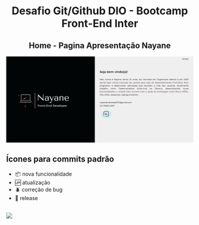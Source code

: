 <h1 align="center">Desafio Git/Github DIO - Bootcamp Front-End Inter</h1>

<h2 align="center">Home - Pagina Apresentação Nayane</h2>
<p align="center"><img src="./assets/preview.png"/></p>

## Ícones para commits padrão

- :package: nova funcionalidade
- :up: atualização
- :beetle: correção de bug
- :checkered_flag: release <br/> <br/>

[<img src="https://img.shields.io/badge/linkedin-%230077B5.svg?&style=for-the-badge&logo=linkedin&logoColor=white" />](https://www.linkedin.com/in/nayane-menezes-dev-eng/)
